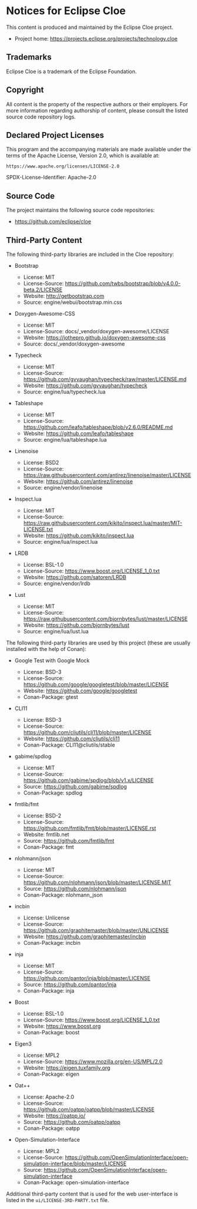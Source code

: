 Notices for Eclipse Cloe
========================

This content is produced and maintained by the Eclipse Cloe project.

- Project home: https://projects.eclipse.org/projects/technology.cloe

## Trademarks

Eclipse Cloe is a trademark of the Eclipse Foundation.

## Copyright

All content is the property of the respective authors or their employers.
For more information regarding authorship of content, please consult the
listed source code repository logs.

## Declared Project Licenses

This program and the accompanying materials are made available under the
terms of the Apache License, Version 2.0, which is available at:

    https://www.apache.org/licenses/LICENSE-2.0

SPDX-License-Identifier: Apache-2.0

## Source Code

The project maintains the following source code repositories:

- https://github.com/eclipse/cloe

## Third-Party Content

The following third-party libraries are included in the Cloe repository:

- Bootstrap
  - License: MIT
  - License-Source: https://github.com/twbs/bootstrap/blob/v4.0.0-beta.2/LICENSE
  - Website: http://getbootstrap.com
  - Source: engine/webui/bootstrap.min.css

- Doxygen-Awesome-CSS
  - License: MIT
  - License-Source: docs/_vendor/doxygen-awesome/LICENSE
  - Website: https://jothepro.github.io/doxygen-awesome-css
  - Source: docs/_vendor/doxygen-awesome

- Typecheck
  - License: MIT
  - License-Source: https://github.com/gvvaughan/typecheck/raw/master/LICENSE.md
  - Website: https://github.com/gvvaughan/typecheck
  - Source: engine/lua/typecheck.lua

- Tableshape
  - License: MIT
  - License-Source: https://github.com/leafo/tableshape/blob/v2.6.0/README.md
  - Website: https://github.com/leafo/tableshape
  - Source: engine/lua/tableshape.lua

- Linenoise
  - License: BSD2
  - License-Source: https://raw.githubusercontent.com/antirez/linenoise/master/LICENSE
  - Website: https://github.com/antirez/linenoise
  - Source: engine/vendor/linenoise

- Inspect.lua
  - License: MIT
  - License-Source: https://raw.githubusercontent.com/kikito/inspect.lua/master/MIT-LICENSE.txt
  - Website: https://github.com/kikito/inspect.lua
  - Source: engine/lua/inspect.lua

- LRDB
  - License: BSL-1.0
  - License-Source: https://www.boost.org/LICENSE_1_0.txt
  - Website: https://github.com/satoren/LRDB
  - Source: engine/vendor/lrdb

- Lust
  - License: MIT
  - License-Source: https://raw.githubusercontent.com/bjornbytes/lust/master/LICENSE
  - Website: https://github.com/bjornbytes/lust
  - Source: engine/lua/lust.lua

The following third-party libraries are used by this project (these are usually
installed with the help of Conan):

- Google Test with Google Mock
  - License: BSD-3
  - License-Source: https://github.com/google/googletest/blob/master/LICENSE
  - Website: https://github.com/google/googletest
  - Conan-Package: gtest

- CLI11
  - License: BSD-3
  - License-Source: https://github.com/cliutils/cli11/blob/master/LICENSE
  - Website: https://github.com/cliutils/cli11
  - Conan-Package: CLI11@cliutils/stable

- gabime/spdlog
  - License: MIT
  - License-Source: https://github.com/gabime/spdlog/blob/v1.x/LICENSE
  - Source: https://github.com/gabime/spdlog
  - Conan-Package: spdlog

- fmtlib/fmt
  - License: BSD-2
  - License-Source: https://github.com/fmtlib/fmt/blob/master/LICENSE.rst
  - Website: fmtlib.net
  - Source: https://github.com/fmtlib/fmt
  - Conan-Package: fmt

- nlohmann/json
  - License: MIT
  - License-Source: https://github.com/nlohmann/json/blob/master/LICENSE.MIT
  - Source: https://github.com/nlohmann/json
  - Conan-Package: nlohmann_json

- incbin
  - License: Unlicense
  - License-Source: https://github.com/graphitemaster/blob/master/UNLICENSE
  - Website: https://github.com/graphitemaster/incbin
  - Conan-Package: incbin

- inja
  - License: MIT
  - License-Source: https://github.com/pantor/inja/blob/master/LICENSE
  - Source: https://github.com/pantor/inja
  - Conan-Package: inja

- Boost
  - License: BSL-1.0
  - License-Source: https://www.boost.org/LICENSE_1_0.txt
  - Website: https://www.boost.org
  - Conan-Package: boost

- Eigen3
  - License: MPL2
  - License-Source: https://www.mozilla.org/en-US/MPL/2.0
  - Website: https://eigen.tuxfamily.org
  - Conan-Package: eigen

- Oat++
  - License: Apache-2.0
  - License-Source: https://github.com/oatpp/oatpp/blob/master/LICENSE
  - Website: https://oatpp.io/
  - Source: https://github.com/oatpp/oatpp
  - Conan-Package: oatpp

- Open-Simulation-Interface
  - License: MPL2
  - License-Source: https://github.com/OpenSimulationInterface/open-simulation-interface/blob/master/LICENSE
  - Source: https://github.com/OpenSimulationInterface/open-simulation-interface
  - Conan-Package: open-simulation-interface

Additional third-party content that is used for the web user-interface
is listed in the `ui/LICENSE-3RD-PARTY.txt` file.
